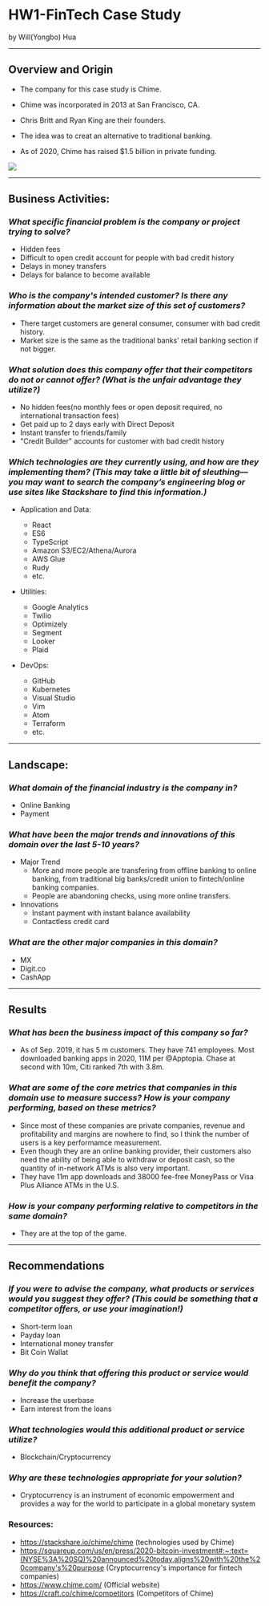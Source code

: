 # HW1-FinTech Case Study
  by Will(Yongbo) Hua
  __________________
## Overview and Origin

* The company for this case study is Chime.

* Chime was incorporated in 2013 at San Francisco, CA.

* Chris Britt and Ryan King are their founders.

* The idea was to creat an alternative to traditional banking. 

* As of 2020, Chime has raised $1.5 billion in private funding.

![](https://thefinanser.com/wp-content/uploads/2019/10/chime-logo-transparent-green.png)
_________________________________

## Business Activities:

### ***What specific financial problem is the company or project trying to solve?*** 
* Hidden fees 
* Difficult to open credit account for people with bad credit history
* Delays in money transfers 
* Delays for balance to become available


### ***Who is the company's intended customer?  Is there any information about the market size of this set of customers?***
* There target customers are general consumer, consumer with bad credit history. 
* Market size is the same as the traditional banks' retail banking section if not bigger.

### ***What solution does this company offer that their competitors do not or cannot offer? (What is the unfair advantage they utilize?)***
* No hidden fees(no monthly fees or open deposit required, no international transaction fees)
* Get paid up to 2 days early with Direct Deposit
* Instant transfer to friends/family
* "Credit Builder" accounts for customer with bad credit history

### ***Which technologies are they currently using, and how are they implementing them? (This may take a little bit of sleuthing–– you may want to search the company’s engineering blog or use sites like Stackshare to find this information.)***

* Application and Data: 
   * React
   * ES6 
   * TypeScript 
   * Amazon S3/EC2/Athena/Aurora 
   * AWS Glue
   * Rudy 
   * etc.

* Utilities:
  * Google Analytics
  * Twilio
  * Optimizely 
  * Segment
  * Looker
  * Plaid

* DevOps:
  * GitHub
  * Kubernetes
  * Visual Studio
  * Vim
  * Atom
  * Terraform
  * etc.

__________________________
## Landscape:

### ***What domain of the financial industry is the company in?***
  * Online Banking 
  * Payment

### ***What have been the major trends and innovations of this domain over the last 5-10 years?***
  * Major Trend
    * More and more people are transfering from offline banking to online banking, from traditional big banks/credit union to fintech/online banking companies. 
    * People are abandoning checks, using more online transfers.
  * Innovations
    * Instant payment with instant balance availability
    * Contactless credit card
  


### ***What are the other major companies in this domain?***
  * MX 
  * Digit.co
  * CashApp
____________________________
## Results

### ***What has been the business impact of this company so far?***
* As of Sep. 2019, it has 5 m customers. They have 741 employees. Most downloaded banking apps in 2020, 11M per @Apptopia. Chase at second with 10m, Citi ranked 7th with 3.8m.
### ***What are some of the core metrics that companies in this domain use to measure success? How is your company performing, based on these metrics?***
  * Since most of these companies are private companies, revenue and profitability and margins are nowhere to find, so I think the number of users is a key performamce measurement. 
  * Even though they are an online banking provider, their customers also need the ability of being able to withdraw or deposit cash, so the quantity of in-network ATMs is also very important. 
  * They have 11m app downloads and 38000 fee-free MoneyPass or Visa Plus Alliance ATMs in the U.S.  
### ***How is your company performing relative to competitors in the same domain?***
  * They are at the top of the game. 
______________________________
## Recommendations

### ***If you were to advise the company, what products or services would you suggest they offer? (This could be something that a competitor offers, or use your imagination!)***
  * Short-term loan 
  * Payday loan
  * International money transfer
  * Bit Coin Wallat
### ***Why do you think that offering this product or service would benefit the company?***
  * Increase the userbase
  * Earn interest from the loans
### ***What technologies would this additional product or service utilize?***
  * Blockchain/Cryptocurrency
### ***Why are these technologies appropriate for your solution?***
  * Cryptocurrency is an instrument of economic empowerment and provides a way for the world to participate in a global monetary system

  ### Resources:
  * https://stackshare.io/chime/chime (technologies used by Chime)
  * https://squareup.com/us/en/press/2020-bitcoin-investment#:~:text=(NYSE%3A%20SQ)%20announced%20today,aligns%20with%20the%20company's%20purpose (Cryptocurrency's importance for fintech companies)
  * https://www.chime.com/ (Official website)
  * https://craft.co/chime/competitors (Competitors of Chime)